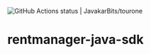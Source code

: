 ![GitHub Actions status | JavakarBits/tourone](https://github.com/techatpark/rentmanager-java-sdk/workflows/Java%20CI%20with%20Maven/badge.svg)
# rentmanager-java-sdk
